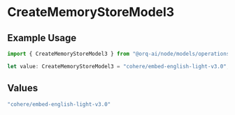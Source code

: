 # CreateMemoryStoreModel3

## Example Usage

```typescript
import { CreateMemoryStoreModel3 } from "@orq-ai/node/models/operations";

let value: CreateMemoryStoreModel3 = "cohere/embed-english-light-v3.0";
```

## Values

```typescript
"cohere/embed-english-light-v3.0"
```